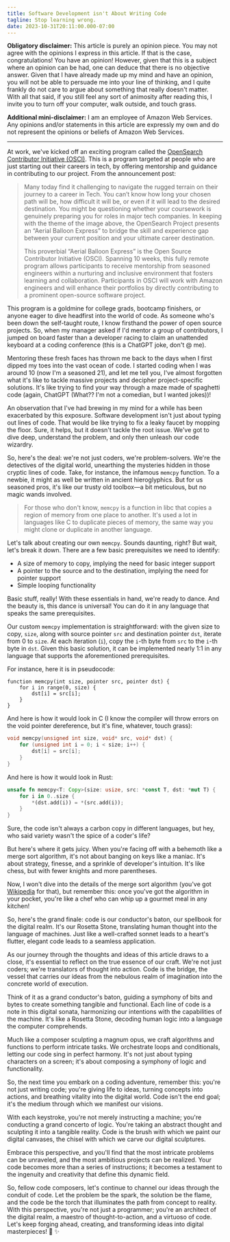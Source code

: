 ```yaml
---
title: Software Development isn't About Writing Code
tagline: Stop learning wrong.
date: 2023-10-31T20:11:00.000-07:00
---
```


**Obligatory disclaimer:** This article is purely an opinion piece.
You may not agree with the opinions I express in this article.
If that is the case, congratulations!
You have an opinion!
However, given that this is a subject where an opinion can be had, one can deduce that there is no objective answer.
Given that I have already made up my mind and have an opinion, you will not be able to persuade me into your line of thinking, and I quite frankly do not care to argue about something that really doesn't matter.
With all that said, if you still feel any sort of animosity after reading this, I invite you to turn off your computer, walk outside, and touch grass.

**Additional mini-disclaimer:** I am an employee of Amazon Web Services.
Any opinions and/or statements in this article are expressly my own and do not represent the opinions or beliefs of Amazon Web Services.

---

At work, we've kicked off an exciting program called the [OpenSearch Contributor Initiative (OSCI)](https://opensearch.org/blog/Receive-mentorship-from-Amazon-engineers-and-accelerate-your-career-in-Tech/).
This is a program targeted at people who are just starting out their careers in tech, by offering mentorship and guidance in contributing to our project.
From the announcement post:

> Many today find it challenging to navigate the rugged terrain on their journey to a career in Tech.
> You can’t know how long your chosen path will be, how difficult it will be, or even if it will lead to the desired destination.
> You might be questioning whether your coursework is genuinely preparing you for roles in major tech companies.
> In keeping with the theme of the image above, the OpenSearch Project presents an “Aerial Balloon Express” to bridge the skill and experience gap between your current position and your ultimate career destination.
> 
> This proverbial “Aerial Balloon Express” is the Open Source Contributor Initiative (OSCI).
> Spanning 10 weeks, this fully remote program allows participants to receive mentorship from seasoned engineers within a nurturing and inclusive environment that fosters learning and collaboration.
> Participants in OSCI will work with Amazon engineers and will enhance their portfolios by directly contributing to a prominent open-source software project.

This program is a goldmine for college grads, bootcamp finishers, or anyone eager to dive headfirst into the world of code.
As someone who's been down the self-taught route, I know firsthand the power of open source projects.
So, when my manager asked if I'd mentor a group of contributors, I jumped on board faster than a developer racing to claim an unattended keyboard at a coding conference (this is a ChatGPT joke, don't @ me).

Mentoring these fresh faces has thrown me back to the days when I first dipped my toes into the vast ocean of code.
I started coding when I was around 10 (now I'm a seasoned 21), and let me tell you, I've almost forgotten what it's like to tackle massive projects and decipher project-specific solutions.
It's like trying to find your way through a maze made of spaghetti code (again, ChatGPT (What?? I'm not a comedian, but I wanted jokes))!

An observation that I've had brewing in my mind for a while has been exacerbated by this exposure.
Software development isn't just about typing out lines of code.
That would be like trying to fix a leaky faucet by mopping the floor.
Sure, it helps, but it doesn't tackle the root issue.
We've got to dive deep, understand the problem, and only then unleash our code wizardry.

So, here's the deal: we're not just coders, we're problem-solvers.
We're the detectives of the digital world, unearthing the mysteries hidden in those cryptic lines of code.
Take, for instance, the infamous `memcpy` function.
To a newbie, it might as well be written in ancient hieroglyphics.
But for us seasoned pros, it's like our trusty old toolbox—a bit meticulous, but no magic wands involved.

> For those who don't know, `memcpy` is a function in libc that copies a region of memory from one place to another.
> It's used a lot in languages like C to duplicate pieces of memory, the same way you might clone or duplicate in another language.

Let's talk about creating our own `memcpy`.
Sounds daunting, right?
But wait, let's break it down. There are a few basic prerequisites we need to identify:

- A size of memory to copy, implying the need for basic integer support
- A pointer to the source and to the destination, implying the need for pointer support
- Simple looping functionality

Basic stuff, really!
With these essentials in hand, we're ready to dance.
And the beauty is, this dance is universal!
You can do it in any language that speaks the same prerequisites.

Our custom `memcpy` implementation is straightforward: with the given size to copy, `size`, along with source pointer `src` and destination pointer `dst`, iterate from 0 to `size`.
At each iteration (`i`), copy the `i`-th byte from `src` to the `i`-th byte in `dst`.
Given this basic solution, it can be implemented nearly 1:1 in any language that supports the aforementioned prerequisites.

For instance, here it is in pseudocode:

```text
function memcpy(int size, pointer src, pointer dst) {
    for i in range(0, size) {
        dst[i] = src[i];
    }
}
```

And here is how it would look in C (I know the compiler will throw errors on the void pointer dereference, but it's fine, whatever, touch grass):

```c
void memcpy(unsigned int size, void* src, void* dst) {
    for (unsigned int i = 0; i < size; i++) {
        dst[i] = src[i];
    }
}
```

And here is how it would look in Rust:

```rust
unsafe fn memcpy<T: Copy>(size: usize, src: *const T, dst: *mut T) {
    for i in 0..size {
        *(dst.add(i)) = *(src.add(i));
    }
}
```

Sure, the code isn't always a carbon copy in different languages, but hey, who said variety wasn't the spice of a coder's life?

But here's where it gets juicy.
When you're facing off with a behemoth like a merge sort algorithm, it's not about banging on keys like a maniac.
It's about strategy, finesse, and a sprinkle of developer's intuition.
It's like chess, but with fewer knights and more parentheses.

Now, I won't dive into the details of the merge sort algorithm (you've got [Wikipedia](https://en.wikipedia.org/wiki/Merge_sort) for that), but remember this: once you've got the algorithm in your pocket, you're like a chef who can whip up a gourmet meal in any kitchen!

So, here's the grand finale: code is our conductor's baton, our spellbook for the digital realm.
It's our Rosetta Stone, translating human thought into the language of machines.
Just like a well-crafted sonnet leads to a heart's flutter, elegant code leads to a seamless application.

As our journey through the thoughts and ideas of this article draws to a close, it's essential to reflect on the true essence of our craft.
We're not just coders; we're translators of thought into action.
Code is the bridge, the vessel that carries our ideas from the nebulous realm of imagination into the concrete world of execution.

Think of it as a grand conductor's baton, guiding a symphony of bits and bytes to create something tangible and functional.
Each line of code is a note in this digital sonata, harmonizing our intentions with the capabilities of the machine.
It's like a Rosetta Stone, decoding human logic into a language the computer comprehends.

Much like a composer sculpting a magnum opus, we craft algorithms and functions to perform intricate tasks.
We orchestrate loops and conditionals, letting our code sing in perfect harmony.
It's not just about typing characters on a screen; it's about composing a symphony of logic and functionality.

So, the next time you embark on a coding adventure, remember this: you're not just writing code; you're giving life to ideas, turning concepts into actions, and breathing vitality into the digital world.
Code isn't the end goal; it's the medium through which we manifest our visions.

With each keystroke, you're not merely instructing a machine; you're conducting a grand concerto of logic.
You're taking an abstract thought and sculpting it into a tangible reality.
Code is the brush with which we paint our digital canvases, the chisel with which we carve our digital sculptures.

Embrace this perspective, and you'll find that the most intricate problems can be unraveled, and the most ambitious projects can be realized.
Your code becomes more than a series of instructions; it becomes a testament to the ingenuity and creativity that define this dynamic field.

So, fellow code composers, let's continue to channel our ideas through the conduit of code.
Let the problem be the spark, the solution be the flame, and the code be the torch that illuminates the path from concept to reality.
With this perspective, you're not just a programmer; you're an architect of the digital realm, a maestro of thought-to-action, and a virtuoso of code.
Let's keep forging ahead, creating, and transforming ideas into digital masterpieces! :rocket: :sparkles:
